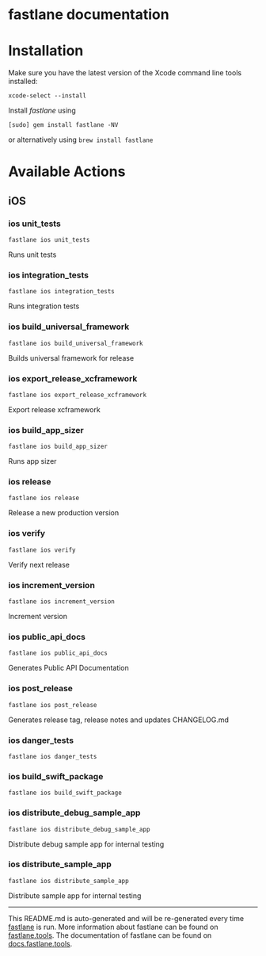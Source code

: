 fastlane documentation
================
# Installation

Make sure you have the latest version of the Xcode command line tools installed:

```
xcode-select --install
```

Install _fastlane_ using
```
[sudo] gem install fastlane -NV
```
or alternatively using `brew install fastlane`

# Available Actions
## iOS
### ios unit_tests
```
fastlane ios unit_tests
```
Runs unit tests
### ios integration_tests
```
fastlane ios integration_tests
```
Runs integration tests
### ios build_universal_framework
```
fastlane ios build_universal_framework
```
Builds universal framework for release
### ios export_release_xcframework
```
fastlane ios export_release_xcframework
```
Export release xcframework
### ios build_app_sizer
```
fastlane ios build_app_sizer
```
Runs app sizer
### ios release
```
fastlane ios release
```
Release a new production version
### ios verify
```
fastlane ios verify
```
Verify next release
### ios increment_version
```
fastlane ios increment_version
```
Increment version
### ios public_api_docs
```
fastlane ios public_api_docs
```
Generates Public API Documentation
### ios post_release
```
fastlane ios post_release
```
Generates release tag, release notes and updates CHANGELOG.md
### ios danger_tests
```
fastlane ios danger_tests
```

### ios build_swift_package
```
fastlane ios build_swift_package
```

### ios distribute_debug_sample_app
```
fastlane ios distribute_debug_sample_app
```
Distribute debug sample app for internal testing
### ios distribute_sample_app
```
fastlane ios distribute_sample_app
```
Distribute sample app for internal testing

----

This README.md is auto-generated and will be re-generated every time [fastlane](https://fastlane.tools) is run.
More information about fastlane can be found on [fastlane.tools](https://fastlane.tools).
The documentation of fastlane can be found on [docs.fastlane.tools](https://docs.fastlane.tools).
